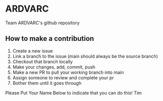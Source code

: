 # ARDVARC
Team ARDVARC's github repository


## How to make a contribution
1. Create a new issue
2. Link a branch to the issue (main should always be the source branch)
3. Checkout that branch locally
4. Make your changes, add, commit, push
5. Make a new PR to pull your working branch into main
6. Assign someone to review and complete your pr
7. Bother them until it goes through

Please Put Your Name Below to indicate that you can do this!
Tim
